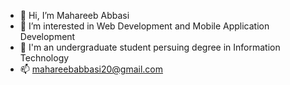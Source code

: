 - 👋 Hi, I’m Mahareeb Abbasi
- 👀 I’m interested in Web Development and Mobile Application Development
- 🌱 I'm an undergraduate student persuing degree in Information Technology
- 📫 mahareebabbasi20@gmail.com
